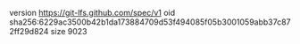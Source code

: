 version https://git-lfs.github.com/spec/v1
oid sha256:6229ac3500b42b1da173884709d53f494085f05b3001059abb37c872ff29d824
size 9023

